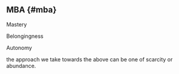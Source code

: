 ## MBA {#mba}

Mastery 

Belongingness

Autonomy

the approach we take towards the above can be one of scarcity or abundance.